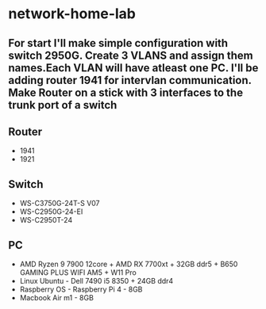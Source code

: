 # network-home-lab
## For start I'll make simple configuration with switch 2950G. Create 3 VLANS and assign them names.Each VLAN will have atleast one PC. I'll be adding router 1941 for intervlan communication. Make Router on a stick with 3 interfaces to the trunk port of a switch 

## Router
 * 1941
 * 1921

## Switch
 * WS-C3750G-24T-S V07
 * WS-C2950G-24-EI
 * WS-C2950T-24

## PC
 * AMD Ryzen 9 7900 12core + AMD RX 7700xt + 32GB ddr5 + B650 GAMING PLUS WIFI AM5 + W11 Pro
 * Linux Ubuntu - Dell 7490 i5 8350 + 24GB ddr4
 * Raspberry OS - Raspberry Pi 4 - 8GB
 * Macbook Air m1 - 8GB
